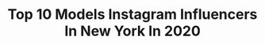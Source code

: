 ---
title: Top 10 Models Instagram Influencers In New York In 2020
description: >-
  Find top models Instagram influencers in New York in 2020. Most popular hashtags: #2020 #smile #work #gymlife.
platform: Instagram
profiles:
  - username: "alecpaganuzzi"
    fullname: >-
      Alec Pags
    location: "United States"
    followers: 14056
    engagement: 1215
    commentsToLikes: 0.017460
    id: ck13a932ap8bb0i19s0h3md19
    verified: false
    hashtags: "#2020, #springfun, #outerbanks, #jawlinemodel"
  - username: "cassandrahendon"
    fullname: >-
      Cassandra Marie
    location: "United States"
    followers: 66361
    engagement: 321
    commentsToLikes: 0.025231
    id: ck5cl5pnsyaux0i11jx0rvdi8
    verified: false
    hashtags: "#homelife, #nyfw2020, #getyourlullon"
  - username: "riasalvation"
    fullname: >-
      Ria Serebryakova 🌸🍃
    location: "United States"
    followers: 287697
    engagement: 326
    commentsToLikes: 0.011045
    id: ck5q399taju7m0i117o24mjjo
    verified: false
    hashtags: ""
  - username: "_hollyowens"
    fullname: >-
      Holly Owens
    location: "United States"
    followers: 19357
    engagement: 351
    commentsToLikes: 0.023818
    id: ck5q77i2n0a0f0i11kw132gvu
    verified: false
    hashtags: ""
  - username: "tonyrodriguezzzz"
    fullname: >-
      Tony Rodriguez
    location: "United States"
    followers: 3142
    engagement: 646
    commentsToLikes: 0.089217
    id: ck5hrds0lupba0i11ry3fkls9
    verified: false
    hashtags: "#retro1, #meinjd, #harleydavidson, #champion"
  - username: "diangriesel"
    fullname: >-
      Dian Griesel
    location: "United States"
    followers: 28210
    engagement: 408
    commentsToLikes: 0.130168
    id: ck5c2jkqfxdgt0i114a31he7w
    verified: false
    hashtags: "#kisses, #streetstyle, #accidentshappen, #percep"
  - username: "aquila_aveion"
    fullname: >-
      Aquila Aveion🇹🇹
    location: "United States"
    followers: 42892
    engagement: 162
    commentsToLikes: 0.061135
    id: ck6uba3m98dg60j71v6nrcfgd
    verified: false
    hashtags: "#2020, #creative, #trinigal, #fridge"
  - username: "carolineandrea5"
    fullname: >-
      Caroline
    location: "United States"
    followers: 29845
    engagement: 308
    commentsToLikes: 0.063724
    id: ck15rwq1ga2s00i19qnti392w
    verified: false
    hashtags: "#hiking, #arbordayathome, #quarantinecrazy, #missinglife"
  - username: "teresamooremoore"
    fullname: >-
      T E R E S A    M O O R E
    location: "United States"
    followers: 46501
    engagement: 105
    commentsToLikes: 0.064683
    id: ck5pwzbj9pc7p0i117q7a9xxr
    verified: true
    hashtags: "#blackblazer, #marcelproust, #madisonavenue, #nyfw"
  - username: "laraghraoui"
    fullname: >-
      Lara Ghraoui
    location: "United States"
    followers: 150188
    engagement: 234
    commentsToLikes: 0.020148
    id: ck5hpo9gyrp410i11dkh5uykw
    verified: false
    hashtags: "#work, #behindthescenes, #london, #waybackwednesday"
---